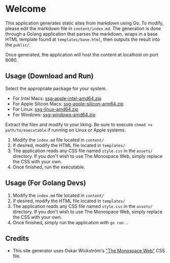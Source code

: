 # Welcome

This application generates static sites from markdown using Go. To modify, please edit the markdown file in `content/index.md`. The generation is done through a Golang application that parses the markdown, wraps in a base HTML template found at `templates/base.html`, then outputs the result into the `public/`.

Once generated, the application will host the content at localhost on port 8080.

## Usage (Download and Run)

Select the appropriate package for your system.

- For Intel Macs: [ssg-apple-intel-amd64.zip](https://github.com/nodesleep/static-site-generator/raw/refs/heads/main/pkg/ssg-apple-intel-amd64.zip)
- For Apple Silicon Macs: [ssg-apple-silicon-arm64.zip](https://github.com/nodesleep/static-site-generator/raw/refs/heads/main/pkg/ssg-apple-silicon-arm64.zip)
- For Linux: [ssg-linux-amd64.zip](https://github.com/nodesleep/static-site-generator/raw/refs/heads/main/pkg/ssg-linux-amd64.zip)
- For Windows: [ssg-windows-amd64.zip](https://github.com/nodesleep/static-site-generator/raw/refs/heads/main/pkg/ssg-windows-amd64.zip)

Extract the files and modify to your liking. Be sure to execute `chmod +x path/to/executable` if running on Linux or Apple systems.

1. Modify the `index.md` file located in `content/`
2. If desired, modify the HTML file located in `templates/`
3. The application reads any CSS file named `style.css` in the `assets/` directory. If you don't wish to use The Monospace Web, simply replace the CSS with your own.
4. Once finished, run the executable.

## Usage (For Golang Devs)

1. Modify the `index.md` file located in `content/`
2. If desired, modify the HTML file located in `templates/`
3. The application reads any CSS file named `style.css` in the `assets/` directory. If you don't wish to use The Monospace Web, simply replace the CSS with your own.
4. Once finished, simply run the application with `go run .`

## Credits

- This site generator uses Oskar Wickström's ["The Monospace Web"](https://github.com/owickstrom/the-monospace-web) CSS file.
